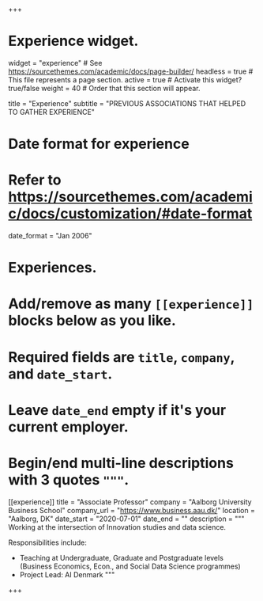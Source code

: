+++
# Experience widget.
widget = "experience"  # See https://sourcethemes.com/academic/docs/page-builder/
headless = true  # This file represents a page section.
active = true  # Activate this widget? true/false
weight = 40  # Order that this section will appear.

title = "Experience"
subtitle = "PREVIOUS ASSOCIATIONS THAT HELPED TO GATHER EXPERIENCE"

# Date format for experience
#   Refer to https://sourcethemes.com/academic/docs/customization/#date-format
date_format = "Jan 2006"

# Experiences.
#   Add/remove as many `[[experience]]` blocks below as you like.
#   Required fields are `title`, `company`, and `date_start`.
#   Leave `date_end` empty if it's your current employer.
#   Begin/end multi-line descriptions with 3 quotes `"""`.
[[experience]]
  title = "Associate Professor"
  company = "Aalborg University Business School"
  company_url = "https://www.business.aau.dk/"
  location = "Aalborg, DK"
  date_start = "2020-07-01"
  date_end = ""
  description = """ 
  Working at the intersection of Innovation studies and data science. 


  Responsibilities include:
  
  * Teaching at Undergraduate, Graduate and Postgraduate levels (Business Economics, Econ., and Social Data Science programmes)
  * Project Lead: AI Denmark
  """

  
+++
